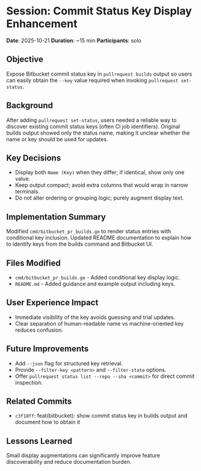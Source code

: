 # Session: Commit Status Key Display Enhancement
**Date**: 2025-10-21
**Duration**: ~15 min
**Participants**: solo

## Objective
Expose Bitbucket commit status key in `pullrequest builds` output so users can easily obtain the `--key` value required when invoking `pullrequest set-status`.

## Background
After adding `pullrequest set-status`, users needed a reliable way to discover existing commit status keys (often CI job identifiers). Original builds output showed only the status name, making it unclear whether the name or key should be used for updates.

## Key Decisions
- Display both `Name (Key)` when they differ; if identical, show only one value.
- Keep output compact; avoid extra columns that would wrap in narrow terminals.
- Do not alter ordering or grouping logic; purely augment display text.

## Implementation Summary
Modified `cmd/bitbucket_pr_builds.go` to render status entries with conditional key inclusion. Updated README documentation to explain how to identify keys from the builds command and Bitbucket UI.

## Files Modified
- `cmd/bitbucket_pr_builds.go` - Added conditional key display logic.
- `README.md` - Added guidance and example output including keys.

## User Experience Impact
- Immediate visibility of the key avoids guessing and trial updates.
- Clear separation of human-readable name vs machine-oriented key reduces confusion.

## Future Improvements
- Add `--json` flag for structured key retrieval.
- Provide `--filter-key <pattern>` and `--filter-state` options.
- Offer `pullrequest status list --repo --sha <commit>` for direct commit inspection.

## Related Commits
- `c3f18ff`: feat(bitbucket): show commit status key in builds output and document how to obtain it

## Lessons Learned
Small display augmentations can significantly improve feature discoverability and reduce documentation burden.
